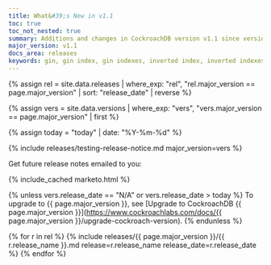 ```yaml
---
title: What&#39;s New in v1.1
toc: true
toc_not_nested: true
summary: Additions and changes in CockroachDB version v1.1 since version v1.0
major_version: v1.1
docs_area: releases
keywords: gin, gin index, gin indexes, inverted index, inverted indexes, accelerated index, accelerated indexes
---
```


{% assign rel = site.data.releases | where_exp: "rel", "rel.major_version == page.major_version" | sort: "release_date" | reverse %}

{% assign vers = site.data.versions | where_exp: "vers", "vers.major_version == page.major_version" | first %}

{% assign today = "today" | date: "%Y-%m-%d" %}

{% include releases/testing-release-notice.md major_version=vers %}

Get future release notes emailed to you:

{% include_cached marketo.html %}

{% unless vers.release_date == "N/A" or vers.release_date > today %}
To upgrade to {{ page.major_version }}, see [Upgrade to CockroachDB {{ page.major_version }}](https://www.cockroachlabs.com/docs/{{ page.major_version }}/upgrade-cockroach-version).
{% endunless %}

{% for r in rel %}
{% include releases/{{ page.major_version }}/{{ r.release_name }}.md release=r.release_name release_date=r.release_date %}
{% endfor %}

